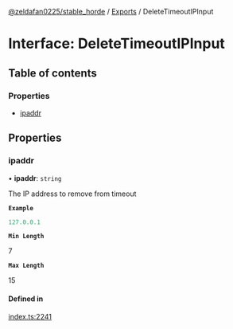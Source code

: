 [@zeldafan0225/stable_horde](../modules.md) / [Exports](../modules.md) / DeleteTimeoutIPInput

# Interface: DeleteTimeoutIPInput

## Table of contents

### Properties

- [ipaddr](DeleteTimeoutIPInput.md#ipaddr)

## Properties

### ipaddr

• **ipaddr**: `string`

The IP address to remove from timeout

**`Example`**

```ts
127.0.0.1
```

**`Min Length`**

7

**`Max Length`**

15

#### Defined in

[index.ts:2241](https://github.com/ZeldaFan0225/stable_horde/blob/bf3b9d2/index.ts#L2241)
